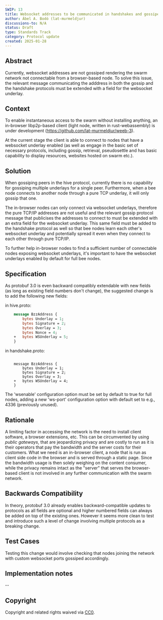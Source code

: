 ```yaml
---
SWIP: 13
title: Websocket addresses to be communicated in handshakes and gossiped onward
author: Ábel A. Bodó (lat-murmeldjur)
discussions-to: N/A
status: Draft
type: Standards Track
category: Protocol update
created: 2025-01-28
---
```


<!--You can leave these HTML comments in your merged SWIP and delete the visible duplicate text guides, they will not appear and may be helpful to refer to if you edit it again. This is the suggested template for new SWIPs. Note that a SWIP number will be assigned by an editor. When opening a pull request to submit your SWIP, please use an abbreviated title in the filename, `SWIP-draft_title_abbrev.md`. The title should be 44 characters or less.-->

## Abstract

Currently, websocket addresses are not gossiped rendering the swarm network not connectable from a browser-based node.
To solve this issue, the relevant message communicating the adddress in both the gossip and the handshake protocols must be extended with a field for the websocket underlay.

## Context

To enable instantaneous access to the swarm without installing anything, an in-browser libp2p-based client (light node, written in rust-webassembly) is under development (https://github.com/lat-murmeldjur/weeb-3).

At the current stage the client is able to connect to nodes that have a websocket underlay enabled (as well as engage in the basic set of necessary protocols, including gossip, retrieval, pseudosettle and has basic capability to display resources, websites hosted on swarm etc.).

## Solution

When gossiping peers in the hive protocol, currently there is no capability for gossiping multiple underlays for a single peer. Furthermore, when a bee node connects to another node through a pure TCP underlay, it will only gossip that one.

The in-browser nodes can only connect via websocket underlays, therefore the pure TCP/IP addresses are not useful and the relevant gossip protocol message that publicises the addresses to connect to must be extended with an extra field for the websocket underlay. This same field must be added to the handshake protocol as well so that bee nodes learn each other's websocket underlay and potentially spread it even when they connect to each other through pure TCP/IP.

To further help in-browser nodes to find a sufficient number of connectable nodes exposing websocket underlays, it's important to have the websocket underlays enabled by default for full bee nodes.

## Specification

As protobuf 3.0 is even backward compatibly extendable with new fields (as long as existing field numbers don't change), the suggested change is to add the following new fields:

in hive.proto:
    
```protobuf
    message BzzAddress {
        bytes Underlay = 1;
        bytes Signature = 2;
        bytes Overlay = 3;
        bytes Nonce = 4;
    +   bytes WSUnderlay = 5;
    }
```

in handshake.proto:

```ptotobuf

    message BzzAddress {
        bytes Underlay = 1;
        bytes Signature = 2;
        bytes Overlay = 3;
    +   bytes WSUnderlay = 4;
    }
```

The 'wsenable' configuration option must be set by default to true for full nodes, adding a new 'ws-port' configuration option with default set to e.g., 4336 (previously unused).

## Rationale

A limiting factor in accessing the network is the need to install client software, a browser extensions, etc. This can be circumvented by using *public gateways*, that are jeopardizing privacy and are costly to run as it is their operators that pay the bandwidth and the server costs for their customers. What we need is an in-browser client, a node that is run as client side code in the browser and is served through a static page. Since the bandwidth usage is then solely weighing on the content consumer, while the privacy remains intact as the "server" that serves the browser-based client is not involved in any further communication with the swarm network.

## Backwards Compatibility

In theory, protobuf 3.0 already enables backward-compatible updates to protocols as all fields are optional and higher numbered fields can always be added on top of the existing ones.
However it seems more clean to test and introduce such a level of change involving multiple protocols as a breaking change.

## Test Cases
Testing this change would involve checking that nodes joining the network with custom websocket ports gossiped accordingly.

## Implementation notes

--

## Copyright

Copyright and related rights waived via [CC0](https://creativecommons.org/publicdomain/zero/1.0/).

